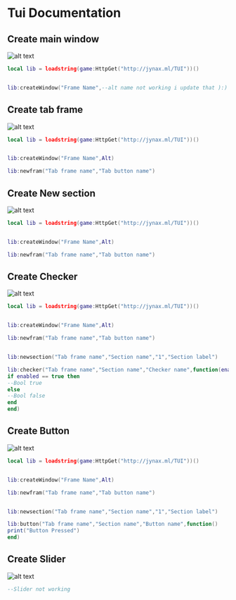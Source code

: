 # Tui Documentation
## Create main window
![alt text](https://i.hizliresim.com/ovhk03o.jpg)

```lua
local lib = loadstring(game:HttpGet("http://jynax.ml/TUI"))()


lib:createWindow("Frame Name",--alt name not working i update that ):)

```
## Create tab frame

![alt text](https://i.hizliresim.com/tnfqrh0.jpg)

```lua
local lib = loadstring(game:HttpGet("http://jynax.ml/TUI"))()


lib:createWindow("Frame Name",Alt)

lib:newfram("Tab frame name","Tab button name")

```
## Create New section

![alt text](https://i.hizliresim.com/fncoidp.jpg)

```lua
local lib = loadstring(game:HttpGet("http://jynax.ml/TUI"))()


lib:createWindow("Frame Name",Alt)

lib:newfram("Tab frame name","Tab button name")
```

## Create Checker

![alt text](https://i.hizliresim.com/rsv4ex7.jpg)
```lua
local lib = loadstring(game:HttpGet("http://jynax.ml/TUI"))()


lib:createWindow("Frame Name",Alt)

lib:newfram("Tab frame name","Tab button name")


lib:newsection("Tab frame name","Section name","1","Section label")

lib:checker("Tab frame name","Section name","Checker name",function(enabled)
if enabled == true then
--Bool true
else
--Bool false
end
end)
```

## Create Button

![alt text](https://i.hizliresim.com/4lzsjwb.jpg)
```lua
local lib = loadstring(game:HttpGet("http://jynax.ml/TUI"))()


lib:createWindow("Frame Name",Alt)

lib:newfram("Tab frame name","Tab button name")


lib:newsection("Tab frame name","Section name","1","Section label")

lib:button("Tab frame name","Section name","Button name",function()
print("Button Pressed")
end)
```

## Create Slider

![alt text](https://i.hizliresim.com/573h5fz.)
```lua
--Slider not working
```
